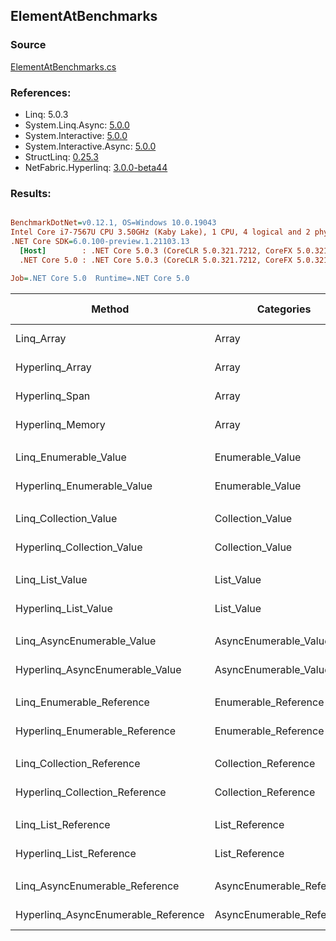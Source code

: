 ﻿## ElementAtBenchmarks

### Source
[ElementAtBenchmarks.cs](../NetFabric.Hyperlinq.Benchmarks/Benchmarks/ElementAtBenchmarks.cs)

### References:
- Linq: 5.0.3
- System.Linq.Async: [5.0.0](https://www.nuget.org/packages/System.Linq.Async/5.0.0)
- System.Interactive: [5.0.0](https://www.nuget.org/packages/System.Interactive/5.0.0)
- System.Interactive.Async: [5.0.0](https://www.nuget.org/packages/System.Interactive.Async/5.0.0)
- StructLinq: [0.25.3](https://www.nuget.org/packages/StructLinq/0.25.3)
- NetFabric.Hyperlinq: [3.0.0-beta44](https://www.nuget.org/packages/NetFabric.Hyperlinq/3.0.0-beta44)

### Results:
``` ini

BenchmarkDotNet=v0.12.1, OS=Windows 10.0.19043
Intel Core i7-7567U CPU 3.50GHz (Kaby Lake), 1 CPU, 4 logical and 2 physical cores
.NET Core SDK=6.0.100-preview.1.21103.13
  [Host]        : .NET Core 5.0.3 (CoreCLR 5.0.321.7212, CoreFX 5.0.321.7212), X64 RyuJIT
  .NET Core 5.0 : .NET Core 5.0.3 (CoreCLR 5.0.321.7212, CoreFX 5.0.321.7212), X64 RyuJIT

Job=.NET Core 5.0  Runtime=.NET Core 5.0  

```
|                              Method |                Categories | Count |        Mean |    Error |   StdDev | Ratio | RatioSD |  Gen 0 | Gen 1 | Gen 2 | Allocated |
|------------------------------------ |-------------------------- |------ |------------:|---------:|---------:|------:|--------:|-------:|------:|------:|----------:|
|                          Linq_Array |                     Array |   100 |    19.08 ns | 0.122 ns | 0.108 ns |  1.00 |    0.00 |      - |     - |     - |         - |
|                     Hyperlinq_Array |                     Array |   100 |    13.83 ns | 0.039 ns | 0.036 ns |  0.72 |    0.01 |      - |     - |     - |         - |
|                      Hyperlinq_Span |                     Array |   100 |    12.00 ns | 0.033 ns | 0.029 ns |  0.63 |    0.00 |      - |     - |     - |         - |
|                    Hyperlinq_Memory |                     Array |   100 |    15.30 ns | 0.052 ns | 0.046 ns |  0.80 |    0.00 |      - |     - |     - |         - |
|                                     |                           |       |             |          |          |       |         |        |       |       |           |
|               Linq_Enumerable_Value |          Enumerable_Value |   100 |   361.65 ns | 2.806 ns | 2.343 ns |  1.00 |    0.00 | 0.0153 |     - |     - |      32 B |
|          Hyperlinq_Enumerable_Value |          Enumerable_Value |   100 |   136.91 ns | 0.614 ns | 0.575 ns |  0.38 |    0.00 |      - |     - |     - |         - |
|                                     |                           |       |             |          |          |       |         |        |       |       |           |
|               Linq_Collection_Value |          Collection_Value |   100 |   362.13 ns | 2.782 ns | 2.467 ns |  1.00 |    0.00 | 0.0153 |     - |     - |      32 B |
|          Hyperlinq_Collection_Value |          Collection_Value |   100 |   143.03 ns | 0.543 ns | 0.482 ns |  0.39 |    0.00 |      - |     - |     - |         - |
|                                     |                           |       |             |          |          |       |         |        |       |       |           |
|                     Linq_List_Value |                List_Value |   100 |    10.44 ns | 0.070 ns | 0.065 ns |  1.00 |    0.00 |      - |     - |     - |         - |
|                Hyperlinq_List_Value |                List_Value |   100 |   425.22 ns | 1.548 ns | 1.448 ns | 40.74 |    0.34 |      - |     - |     - |         - |
|                                     |                           |       |             |          |          |       |         |        |       |       |           |
|          Linq_AsyncEnumerable_Value |     AsyncEnumerable_Value |   100 | 2,177.17 ns | 8.818 ns | 8.248 ns |  1.00 |    0.00 | 0.0191 |     - |     - |      40 B |
|     Hyperlinq_AsyncEnumerable_Value |     AsyncEnumerable_Value |   100 | 1,227.11 ns | 4.196 ns | 3.720 ns |  0.56 |    0.00 |      - |     - |     - |         - |
|                                     |                           |       |             |          |          |       |         |        |       |       |           |
|           Linq_Enumerable_Reference |      Enumerable_Reference |   100 |   248.79 ns | 2.181 ns | 1.821 ns |  1.00 |    0.00 | 0.0153 |     - |     - |      32 B |
|      Hyperlinq_Enumerable_Reference |      Enumerable_Reference |   100 |   267.02 ns | 1.811 ns | 1.694 ns |  1.07 |    0.01 | 0.0153 |     - |     - |      32 B |
|                                     |                           |       |             |          |          |       |         |        |       |       |           |
|           Linq_Collection_Reference |      Collection_Reference |   100 |   248.89 ns | 1.027 ns | 0.960 ns |  1.00 |    0.00 | 0.0153 |     - |     - |      32 B |
|      Hyperlinq_Collection_Reference |      Collection_Reference |   100 |   275.76 ns | 1.389 ns | 1.231 ns |  1.11 |    0.01 | 0.0153 |     - |     - |      32 B |
|                                     |                           |       |             |          |          |       |         |        |       |       |           |
|                 Linq_List_Reference |            List_Reference |   100 |    10.41 ns | 0.046 ns | 0.036 ns |  1.00 |    0.00 |      - |     - |     - |         - |
|            Hyperlinq_List_Reference |            List_Reference |   100 |   358.46 ns | 2.572 ns | 2.406 ns | 34.45 |    0.32 |      - |     - |     - |         - |
|                                     |                           |       |             |          |          |       |         |        |       |       |           |
|      Linq_AsyncEnumerable_Reference | AsyncEnumerable_Reference |   100 | 2,018.98 ns | 8.303 ns | 7.766 ns |  1.00 |    0.00 | 0.0191 |     - |     - |      40 B |
| Hyperlinq_AsyncEnumerable_Reference | AsyncEnumerable_Reference |   100 | 1,853.69 ns | 4.576 ns | 4.281 ns |  0.92 |    0.00 | 0.0191 |     - |     - |      40 B |
